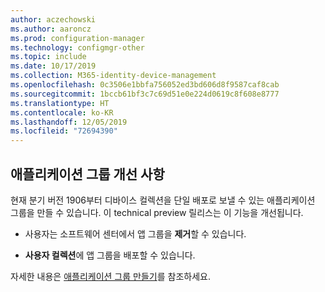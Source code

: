 ```yaml
---
author: aczechowski
ms.author: aaroncz
ms.prod: configuration-manager
ms.technology: configmgr-other
ms.topic: include
ms.date: 10/17/2019
ms.collection: M365-identity-device-management
ms.openlocfilehash: 0c3506e1bbfa756052ed3bd606d8f9587caf8cab
ms.sourcegitcommit: 1bccb61bf3c7c69d51e0e224d0619c8f608e8777
ms.translationtype: HT
ms.contentlocale: ko-KR
ms.lasthandoff: 12/05/2019
ms.locfileid: "72694390"
---
```

## <a name="bkmk_appgrp"></a> 애플리케이션 그룹 개선 사항

<!--4760058-->

현재 분기 버전 1906부터 디바이스 컬렉션을 단일 배포로 보낼 수 있는 애플리케이션 그룹을 만들 수 있습니다. 이 technical preview 릴리스는 이 기능을 개선됩니다.

- 사용자는 소프트웨어 센터에서 앱 그룹을 **제거**할 수 있습니다.

- **사용자 컬렉션**에 앱 그룹을 배포할 수 있습니다.

자세한 내용은 [애플리케이션 그룹 만들기](/sccm/apps/deploy-use/create-app-groups)를 참조하세요.
